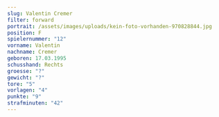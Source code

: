 ```yaml
---
slug: Valentin Cremer
filter: forward
portrait: /assets/images/uploads/kein-foto-vorhanden-970828844.jpg
position: F
spielernummer: "12"
vorname: Valentin
nachname: Cremer
geboren: 17.03.1995
schusshand: Rechts
groesse: "?"
gewicht: "?"
tore: "5"
vorlagen: "4"
punkte: "9"
strafminuten: "42"
---
```

